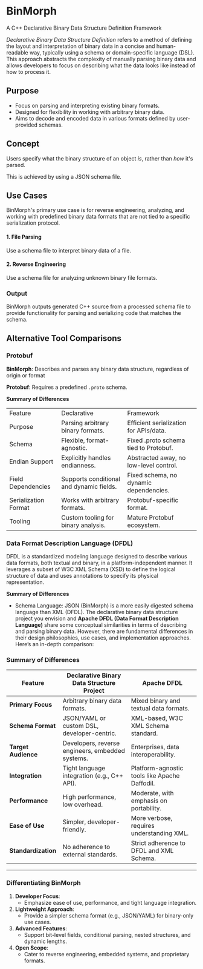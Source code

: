 # BinMorph
A C++ Declarative Binary Data Structure Definition Framework

*Declarative Binary Data Structure Definition* refers to a method of defining the layout and interpretation of binary data in a concise and human-readable way, typically using a schema or domain-specific language (DSL). This approach abstracts the complexity of manually parsing binary data and allows developers to focus on describing what the data looks like instead of how to process it.
## Purpose
- Focus on parsing and interpreting existing binary formats.
- Designed for flexibility in working with arbitrary binary data.
- Aims to decode and encoded data in various formats defined by user-provided schemas.
## Concept
Users specify what the binary structure of an object *is*, rather than *how* it's parsed.

This is achieved by using a JSON schema file.

## Use Cases
BinMorph's primary use case is for reverse engineering, analyzing, and working with predefined binary data formats that are not tied to a specific serialization protocol.
#### 1. File Parsing
Use a schema file to interpret binary data of a file.

#### 2. Reverse Engineering
Use a schema file for analyzing unknown binary file formats.

### Output
BinMorph outputs generated C++ source from a processed schema file to provide functionality for parsing and serializing code that matches the schema.

## Alternative Tool Comparisons
### Protobuf
**BinMorph**: Describes and parses any binary data structure, regardless of origin or format

**Protobuf**: Requires a predefined `.proto` schema.

**Summary of Differences**

||||
|---|---|---|
|Feature|	Declarative| Framework|	Protobuf|
|Purpose|	Parsing arbitrary binary formats.|	Efficient serialization for APIs/data.
|Schema|	Flexible, format-agnostic.|	Fixed .proto schema tied to Protobuf.
|Endian Support|	Explicitly handles endianness.|	Abstracted away, no low-level control.
|Field Dependencies|	Supports conditional and dynamic fields.|	Fixed schema, no dynamic dependencies.
|Serialization Format|	Works with arbitrary formats.|	Protobuf-specific format.
|Tooling|	Custom tooling for binary analysis.|	Mature Protobuf ecosystem.

### Data Format Description Language (DFDL)
DFDL is a standardized modeling language designed to describe various data formats, both textual and binary, in a platform-independent manner. It leverages a subset of W3C XML Schema (XSD) to define the logical structure of data and uses annotations to specify its physical representation.

**Summary of Differences**
- Schema Language: JSON (BinMorph) is a more easily digested schema language than XML (DFDL).
The declarative binary data structure project you envision and **Apache DFDL (Data Format Description Language)** share some conceptual similarities in terms of describing and parsing binary data. However, there are fundamental differences in their design philosophies, use cases, and implementation approaches. Here’s an in-depth comparison:



### **Summary of Differences**

| **Feature**                  | **Declarative Binary Data Structure Project**         | **Apache DFDL**                            |
|------------------------------|-----------------------------------------------------|--------------------------------------------|
| **Primary Focus**             | Arbitrary binary data formats.                     | Mixed binary and textual data formats.     |
| **Schema Format**             | JSON/YAML or custom DSL, developer-centric.        | XML-based, W3C XML Schema standard.        |
| **Target Audience**           | Developers, reverse engineers, embedded systems.   | Enterprises, data interoperability.        |
| **Integration**               | Tight language integration (e.g., C++ API).        | Platform-agnostic tools like Apache Daffodil. |
| **Performance**               | High performance, low overhead.                   | Moderate, with emphasis on portability.    |
| **Ease of Use**               | Simpler, developer-friendly.                      | More verbose, requires understanding XML.  |
| **Standardization**           | No adherence to external standards.                | Strict adherence to DFDL and XML Schema.   |

---

### **Differentiating BinMorph**
1. **Developer Focus**:
   - Emphasize ease of use, performance, and tight language integration.
2. **Lightweight Approach**:
   - Provide a simpler schema format (e.g., JSON/YAML) for binary-only use cases.
3. **Advanced Features**:
   - Support bit-level fields, conditional parsing, nested structures, and dynamic lengths.
4. **Open Scope**:
   - Cater to reverse engineering, embedded systems, and proprietary formats.
